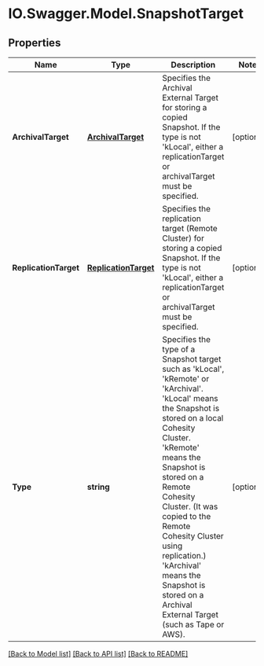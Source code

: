 # IO.Swagger.Model.SnapshotTarget
## Properties

Name | Type | Description | Notes
------------ | ------------- | ------------- | -------------
**ArchivalTarget** | [**ArchivalTarget**](ArchivalTarget.md) | Specifies the Archival External Target for storing a copied Snapshot. If the type is not &#39;kLocal&#39;, either a replicationTarget or archivalTarget must be specified. | [optional] 
**ReplicationTarget** | [**ReplicationTarget**](ReplicationTarget.md) | Specifies the replication target (Remote Cluster) for storing a copied Snapshot. If the type is not &#39;kLocal&#39;, either a replicationTarget or archivalTarget must be specified. | [optional] 
**Type** | **string** | Specifies the type of a Snapshot target such as &#39;kLocal&#39;, &#39;kRemote&#39; or &#39;kArchival&#39;. &#39;kLocal&#39; means the Snapshot is stored on a local Cohesity Cluster. &#39;kRemote&#39; means the Snapshot is stored on a Remote Cohesity Cluster. (It was copied to the Remote Cohesity Cluster using replication.) &#39;kArchival&#39; means the Snapshot is stored on a Archival External Target (such as Tape or AWS). | [optional] 

[[Back to Model list]](../README.md#documentation-for-models) [[Back to API list]](../README.md#documentation-for-api-endpoints) [[Back to README]](../README.md)

